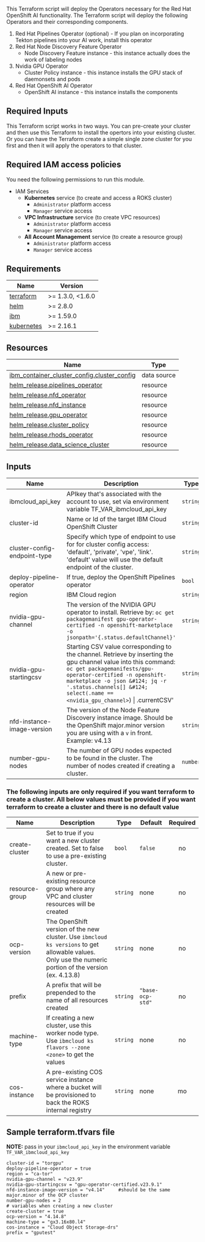 This Terraform script will deploy the Operators necessary for the Red Hat OpenShift AI functionality. The Terraform script will deploy the following Operators and their corresponding components.

1. Red Hat Pipelines Operator (optional) - If you plan on incorporating Tekton pipelines into your AI work, install this operator
2. Red Hat Node Discovery Feature Operator
    - Node Discovery Feature instance - this instance actually does the work of labeling nodes
3. Nvidia GPU Operator
    - Cluster Policy instance - this instance installs the GPU stack of daemonsets and pods
4. Red Hat OpenShift AI Operator
    - OpenShift AI instance - this instance installs the components

## Required Inputs
This Terraform script works in two ways. You can pre-create your cluster and then use this Terraform to install the opertors into your existing cluster. Or you can have the Terraform create a simple single zone cluster for you first and then it will apply the operators to that cluster.

## Required IAM access policies
You need the following permissions to run this module.

- IAM Services
  - **Kubernetes** service (to create and access a ROKS cluster)
      - `Administrator` platform access
      - `Manager` service access
  - **VPC Infrastructure** service (to create VPC resources)
      - `Administrator` platform access
      - `Manager` service access
  - **All Account Management** service (to create a resource group)
      - `Administrator` platform access
      - `Manager` service access

## Requirements

| Name | Version |
|------|---------|
| <a name="requirement_terraform"></a> [terraform](#requirement\_terraform) | >= 1.3.0, <1.6.0 |
| <a name="requirement_helm"></a> [helm](#requirement\_helm) | >= 2.8.0 |
| <a name="requirement_ibm"></a> [ibm](#requirement\_ibm) | >= 1.59.0 |
| <a name="requirement_kubernetes"></a> [kubernetes](#requirement\_kubernetes) | >= 2.16.1 |

## Resources

| Name | Type |
|------|------|
| [ibm_container_cluster_config.cluster_config](https://registry.terraform.io/providers/ibm-cloud/ibm/latest/docs/data-sources/container_cluster_config) | data source |
| [helm_release.pipelines_operator](https://registry.terraform.io/providers/hashicorp/helm/latest/docs/resources/release) | resource |
| [helm_release.nfd_operator](https://registry.terraform.io/providers/hashicorp/helm/latest/docs/resources/release) | resource |
| [helm_release.nfd_instance](https://registry.terraform.io/providers/hashicorp/helm/latest/docs/resources/release) | resource |
| [helm_release.gpu_operator](https://registry.terraform.io/providers/hashicorp/helm/latest/docs/resources/release) | resource |
| [helm_release.cluster_policy](https://registry.terraform.io/providers/hashicorp/helm/latest/docs/resources/release) | resource |
| [helm_release.rhods_operator](https://registry.terraform.io/providers/hashicorp/helm/latest/docs/resources/release) | resource |
| [helm_release.data_science_cluster](https://registry.terraform.io/providers/hashicorp/helm/latest/docs/resources/release) | resource |

## Inputs

| Name | Description | Type | Default | Required |
|------|-------------|------|---------|:--------:|
| ibmcloud_api_key | APIkey that's associated with the account to use, set via environment variable TF_VAR_ibmcloud_api_key | `string` | none | yes |
| cluster-id | Name or Id of the target IBM Cloud OpenShift Cluster | `string` | none | yes |
| cluster-config-endpoint-type | Specify which type of endpoint to use for for cluster config access: 'default', 'private', 'vpe', 'link'. 'default' value will use the default endpoint of the cluster. | `string` | `"default"` | no |
| deploy-pipeline-operator | If true, deploy the OpenShift Pipelines operator | `bool` | `false` | yes |
| region | IBM Cloud region | `string` | none | yes |
| nvidia-gpu-channel | The version of the NVIDIA GPU operator to install. Retrieve by: `oc get packagemanifest gpu-operator-certified -n openshift-marketplace -o jsonpath='{.status.defaultChannel}'` | `string` | none | yes |
| nvidia-gpu-startingcsv | Starting CSV value corresponding to the channel. Retrieve by inserting the gpu channel value into this command: `oc get packagemanifests/gpu-operator-certified -n openshift-marketplace -o json &#124; jq -r '.status.channels[] &#124; select(.name == <nvidia_gpu_channel>`) &#124; .currentCSV' | `string` | none | yes |
| nfd-instance-image-version | The version of the Node Feature Discovery instance image. Should be the OpenShift major.minor version you are using with a `v` in front. Example: v4.13 | `string` | none | yes |
| number-gpu-nodes | The number of GPU nodes expected to be found in the cluster. The number of nodes created if creating a cluster. | `number` | none | yes |

### The following inputs are only required if you want terraform to create a cluster. All below values must be provided if you want terraform to create a cluster and there is no default value

| Name | Description | Type | Default | Required |
|------|-------------|------|---------|:--------:|
| create-cluster | Set to true if you want a new cluster created. Set to false to use a pre-existing cluster. | `bool` | `false` | no |
| resource-group | A new or pre-existing resource group where any VPC and cluster resources will be created | `string` | none | no |
| ocp-version | The OpenShift version of the new cluster. Use `ibmcloud ks versions` to get allowable values. Only use the numeric portion of the version (ex. 4.13.8) | `string` | none | no |
| prefix | A prefix that will be prepended to the name of all resources created | `string` | `"base-ocp-std"` | no |
| machine-type | If creating a new cluster, use this worker node type. Use `ibmcloud ks flavors --zone <zone>` to get the values | `string` | none | no |
| cos-instance | A pre-existing COS service instance where a bucket will be provisioned to back the ROKS internal registry | `string` | none | mo |

## Sample terraform.tfvars file

**NOTE:** pass in your `ibmcloud_api_key` in the environment variable `TF_VAR_ibmcloud_api_key`

```
cluster-id = "torgpu"
deploy-pipeline-operator = true
region = "ca-tor"
nvidia-gpu-channel = "v23.9"
nvidia-gpu-startingcsv = "gpu-operator-certified.v23.9.1"
nfd-instance-image-version = "v4.14"     #should be the same major.minor of the OCP cluster
number-gpu-nodes = 2
# variables when creating a new cluster
create-cluster = true
ocp-version = "4.14.8"
machine-type = "gx3.16x80.l4"
cos-instance = "Cloud Object Storage-drs"
prefix = "gputest"
```


